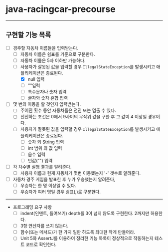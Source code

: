 # java-racingcar-precourse

---

## 구현할 기능 목록
- [ ] 경주할 자동차 이름들을 입력받는다.
    - [ ] 자동차 이름은 쉼표를 기준으로 구분한다.
    - [ ] 자동차 이름은 5자 이하만 가능하다.
    - [ ] 사용자가 잘못된 값을 입력할 경우
      `IllegalStateException`를 발생시키고 애플리케이션은 종료된다.
        - [x] null 입력
        - [ ] ""입력
        - [ ] 특수문자나 숫자 입력
        - [ ] 글자와 숫자 혼합 입력

- [ ] 몇 번의 이동을 할 것인지 입력받는다.
    - [ ] 주어진 횟수 동안 자동차들은 전진 또는 멈출 수 있다.
    - [ ] 전진하는 조건은 0에서 9사이의 무작위 값을 구한 후 그 값이 4 이상일 경우이다.
    - [ ] 사용자가 잘못된 값을 입력할 경우
      `IllegalStateException`를 발생시키고 애플리케이션은 종료된다.
        - [ ] 숫자 외 String 입력
        - [ ] int 범위 외 값 입력
        - [ ] 음수 입력
        - [ ] 빈값("") 입력

- [ ] 각 차수별 실행 결과를 알려준다.
    - [ ] 사용자 이름과 현재 자동차가 몇번 이동했는지 '-' 갯수로 알려준다.

- [ ] 자동차 경주 게임을 발표한 후 누가 우승했는지 알려준다,
    - [ ] 우승자는 한 명 이상일 수 있다.
    - [ ] 우승자가 여러 명일 경우 쉼표(,)로 구분한다.
    
---

- 프로그래밍 요구 사항
  - [ ] indent(인덴트, 들여쓰기) depth를 3이 넘지 않도록 구현한다. 2까지만 허용한다.
  - [ ] 3항 연산자를 쓰지 않는다.
  - [ ] 함수(또는 메서드)가 한 가지 일만 하도록 최대한 작게 만들어라.
  - [ ] Unit 5와 AssertJ를 이용하여 정리한 기능 목록이 정상적으로 작동하는지 테스트 코드로 확인한다.
